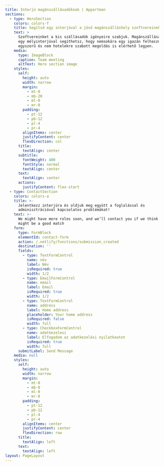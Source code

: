 ```yaml
---
title: Interjú magánszállásadóknak | Appartman
sections:
  - type: HeroSection
    colors: colors-f
    title: Segítsd egy interjúval a jövő magánszálláshely szoftvereinek létrejöttét
    text: >
      Szoftvereinket a kis szállásadók igényeire szabjuk. Magánszállásadóként
      egy mélyinterjúval segíthetsz, hogy nemsokára egy igazán felhasználóbarát,
      egyszerű és nem hotelekre szabott megoldás is elérhető legyen.
    media:
      type: ImageBlock
      caption: Team meeting
      altText: Hero section image
    styles:
      self:
        height: auto
        width: narrow
        margin:
          - mt-0
          - mb-20
          - ml-0
          - mr-0
        padding:
          - pt-12
          - pb-12
          - pl-4
          - pr-4
        alignItems: center
        justifyContent: center
        flexDirection: col
      title:
        textAlign: center
      subtitle:
        fontWeight: 400
        fontStyle: normal
        textAlign: center
      text:
        textAlign: center
      actions:
        justifyContent: flex-start
  - type: ContactSection
    colors: colors-a
    title: >-
      Jelentkezz interjúra és oldjuk meg együtt a foglalással és
      adminisztrációval kapcsolatos problémákat!
    text: >-
      We might have more roles soon, and we’ll contact you if we think there
      might be a good match
    form:
      type: FormBlock
      elementId: contact-form
      action: /.netlify/functions/submission_created
      destination: ''
      fields:
        - type: TextFormControl
          name: név
          label: Név
          isRequired: true
          width: 1/2
        - type: EmailFormControl
          name: email
          label: Email
          isRequired: true
          width: 1/2
        - type: TextFormControl
          name: address
          label: Home address
          placeholder: Your home address
          isRequired: false
          width: full
        - type: CheckboxFormControl
          name: adatkezelesi
          label: Elfogadom az adatkezelési nyilatkoatot
          isRequired: true
          width: full
      submitLabel: Send Message
    media: null
    styles:
      self:
        height: auto
        width: narrow
        margin:
          - mt-0
          - mb-0
          - ml-0
          - mr-0
        padding:
          - pt-12
          - pb-12
          - pl-4
          - pr-4
        alignItems: center
        justifyContent: center
        flexDirection: row
      title:
        textAlign: left
      text:
        textAlign: left
layout: PageLayout
---
```

